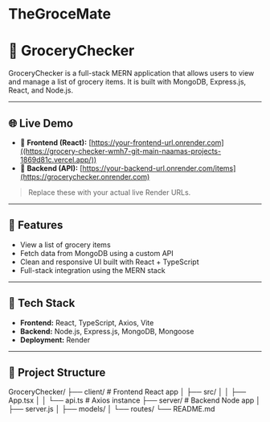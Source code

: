 # TheGroceMate
# 🛒 GroceryChecker

GroceryChecker is a full-stack MERN application that allows users to view and manage a list of grocery items. It is built with MongoDB, Express.js, React, and Node.js.

---

## 🌐 Live Demo

- 🔗 **Frontend (React):** [https://your-frontend-url.onrender.com]((https://grocery-checker-wmh7-git-main-naamas-projects-1869d81c.vercel.app/))  
- 🔗 **Backend (API):** [https://your-backend-url.onrender.com/items](https://grocerychecker.onrender.com)

> Replace these with your actual live Render URLs.

---

## 🚀 Features

- View a list of grocery items
- Fetch data from MongoDB using a custom API
- Clean and responsive UI built with React + TypeScript
- Full-stack integration using the MERN stack

---

## 🧰 Tech Stack

- **Frontend:** React, TypeScript, Axios, Vite
- **Backend:** Node.js, Express.js, MongoDB, Mongoose
- **Deployment:** Render

---

## 📁 Project Structure

GroceryChecker/
├── client/ # Frontend React app
│ ├── src/
│ │ ├── App.tsx
│ │ └── api.ts # Axios instance
├── server/ # Backend Node app
│ ├── server.js
│ ├── models/
│ └── routes/
└── README.md
